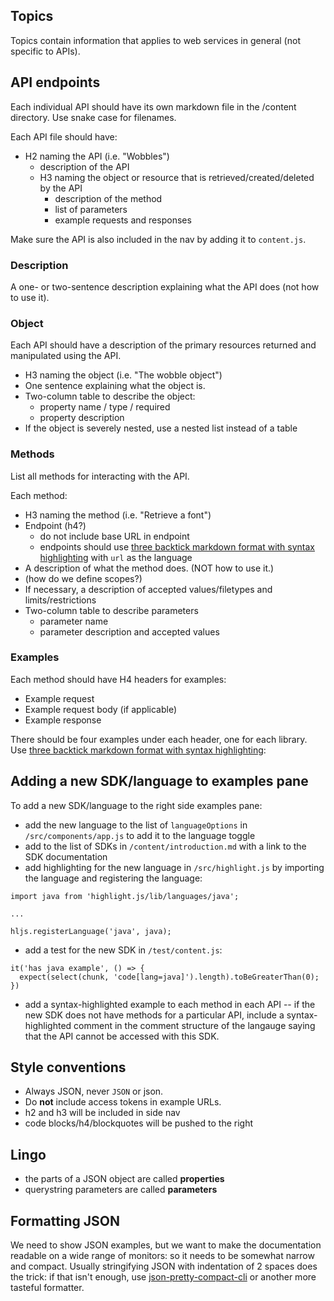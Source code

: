 ## Topics

Topics contain information that applies to web services in general (not specific to APIs).

## API endpoints

Each individual API should have its own markdown file in the /content directory. Use snake case for filenames.

Each API file should have:

- H2 naming the API (i.e. "Wobbles")
  - description of the API
  - H3 naming the object or resource that is retrieved/created/deleted by the API
    - description of the method
    - list of parameters
    - example requests and responses

Make sure the API is also included in the nav by adding it to `content.js`.

### Description

A one- or two-sentence description explaining what the API does (not how to use it).

### Object

Each API should have a description of the primary resources returned and manipulated
using the API.

- H3 naming the object (i.e. "The wobble object")
- One sentence explaining what the object is.
- Two-column table to describe the object:
  - property name / type / required
  - property description
- If the object is severely nested, use a nested list instead of a table

### Methods

List all methods for interacting with the API.

Each method:

- H3 naming the method (i.e. "Retrieve a font")
- Endpoint (h4?)
  - do not include base URL in endpoint
  - endpoints should use [three backtick markdown format with syntax highlighting](https://help.github.com/articles/github-flavored-markdown/#syntax-highlighting) with `url` as the language
- A description of what the method does. (NOT how to use it.)
- (how do we define scopes?)
- If necessary, a description of accepted values/filetypes and limits/restrictions
- Two-column table to describe parameters
  - parameter name
  - parameter description and accepted values

### Examples

Each method should have H4 headers for examples:

- Example request
- Example request body (if applicable)
- Example response

There should be four examples under each header, one for each library. Use
[three backtick markdown format with syntax highlighting](https://help.github.com/articles/github-flavored-markdown/#syntax-highlighting):

## Adding a new SDK/language to examples pane

To add a new SDK/language to the right side examples pane:

- add the new language to the list of `languageOptions` in `/src/components/app.js`
  to add it to the language toggle
- add to the list of SDKs in `/content/introduction.md` with a link to the SDK documentation
- add highlighting for the new language in `/src/highlight.js` by importing the
  language and registering the language:

```
import java from 'highlight.js/lib/languages/java';

...

hljs.registerLanguage('java', java);
```

- add a test for the new SDK in `/test/content.js`:

```
it('has java example', () => {
  expect(select(chunk, 'code[lang=java]').length).toBeGreaterThan(0);
})
```

- add a syntax-highlighted example to each method in each API -- if the new SDK
  does not have methods for a particular API, include a syntax-highlighted
  comment in the comment structure of the langauge saying that the API cannot
  be accessed with this SDK.

## Style conventions

- Always JSON, never `JSON` or json.
- Do **not** include access tokens in example URLs.
- h2 and h3 will be included in side nav
- code blocks/h4/blockquotes will be pushed to the right

## Lingo

- the parts of a JSON object are called **properties**
- querystring parameters are called **parameters**

## Formatting JSON

We need to show JSON examples, but we want to make the documentation readable
on a wide range of monitors: so it needs to be somewhat narrow and compact.
Usually stringifying JSON with indentation of 2 spaces does the trick:
if that isn't enough, use [json-pretty-compact-cli](https://github.com/tmcw/json-pretty-compact-cli)
or another more tasteful formatter.
